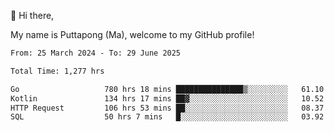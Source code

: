 👋 Hi there,

My name is Puttapong (Ma), welcome to my GitHub profile!

<!--START_SECTION:waka-->

```txt
From: 25 March 2024 - To: 29 June 2025

Total Time: 1,277 hrs

Go                   780 hrs 18 mins ███████████████▒░░░░░░░░░   61.10 %
Kotlin               134 hrs 17 mins ██▓░░░░░░░░░░░░░░░░░░░░░░   10.52 %
HTTP Request         106 hrs 53 mins ██░░░░░░░░░░░░░░░░░░░░░░░   08.37 %
SQL                  50 hrs 7 mins   █░░░░░░░░░░░░░░░░░░░░░░░░   03.92 %
```

<!--END_SECTION:waka-->
